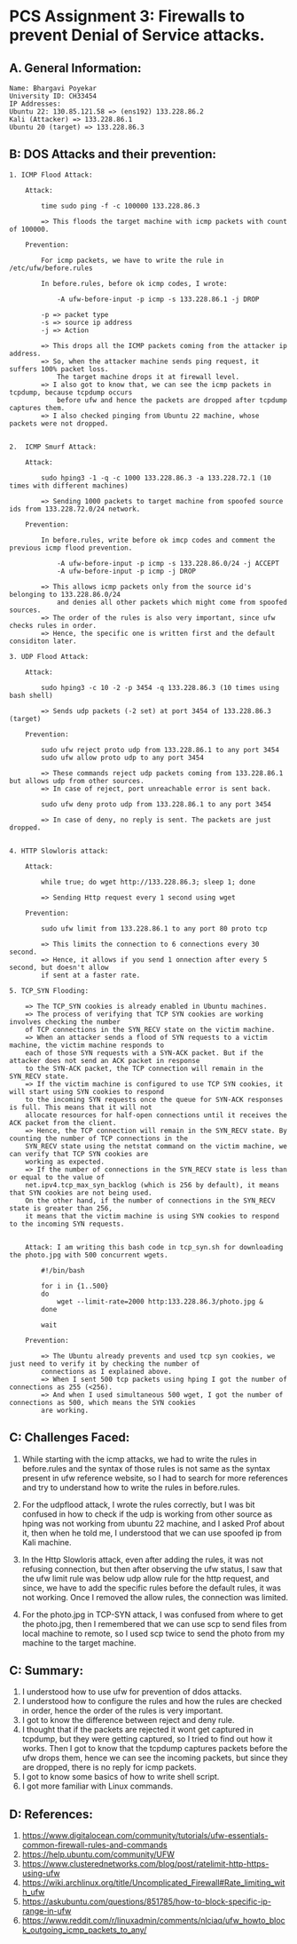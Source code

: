 # PCS Assignment 3: Firewalls to prevent Denial of Service attacks.

## A. General Information:

    Name: Bhargavi Poyekar
    University ID: CH33454
    IP Addresses:
    Ubuntu 22: 130.85.121.58 => (ens192) 133.228.86.2
    Kali (Attacker) => 133.228.86.1
    Ubuntu 20 (target) => 133.228.86.3

## B: DOS Attacks and their prevention:

    1. ICMP Flood Attack:

        Attack: 

            time sudo ping -f -c 100000 133.228.86.3

            => This floods the target machine with icmp packets with count of 100000.

        Prevention:

            For icmp packets, we have to write the rule in /etc/ufw/before.rules

            In before.rules, before ok icmp codes, I wrote:

                -A ufw-before-input -p icmp -s 133.228.86.1 -j DROP

            -p => packet type 
            -s => source ip address 
            -j => Action 

            => This drops all the ICMP packets coming from the attacker ip address.
            => So, when the attacker machine sends ping request, it suffers 100% packet loss. 
                The target machine drops it at firewall level.
            => I also got to know that, we can see the icmp packets in tcpdump, because tcpdump occurs 
                before ufw and hence the packets are dropped after tcpdump captures them. 
            => I also checked pinging from Ubuntu 22 machine, whose packets were not dropped.
        

    2.  ICMP Smurf Attack:

        Attack:

            sudo hping3 -1 -q -c 1000 133.228.86.3 -a 133.228.72.1 (10 times with different machines)

            => Sending 1000 packets to target machine from spoofed source ids from 133.228.72.0/24 network.

        Prevention:

            In before.rules, write before ok imcp codes and comment the previous icmp flood prevention.

                -A ufw-before-input -p icmp -s 133.228.86.0/24 -j ACCEPT
                -A ufw-before-input -p icmp -j DROP

            => This allows icmp packets only from the source id's belonging to 133.228.86.0/24 
                and denies all other packets which might come from spoofed sources.
            => The order of the rules is also very important, since ufw checks rules in order.
            => Hence, the specific one is written first and the default considiton later. 

    3. UDP Flood Attack:

        Attack:

            sudo hping3 -c 10 -2 -p 3454 -q 133.228.86.3 (10 times using bash shell)

            => Sends udp packets (-2 set) at port 3454 of 133.228.86.3 (target) 

        Prevention:

            sudo ufw reject proto udp from 133.228.86.1 to any port 3454
            sudo ufw allow proto udp to any port 3454

            => These commands reject udp packets coming from 133.228.86.1 but allows udp from other sources.
            => In case of reject, port unreachable error is sent back.

            sudo ufw deny proto udp from 133.228.86.1 to any port 3454

            => In case of deny, no reply is sent. The packets are just dropped. 


    4. HTTP Slowloris attack:

        Attack: 
            
            while true; do wget http://133.228.86.3; sleep 1; done

            => Sending Http request every 1 second using wget

        Prevention:

            sudo ufw limit from 133.228.86.1 to any port 80 proto tcp

            => This limits the connection to 6 connections every 30 second. 
            => Hence, it allows if you send 1 onnection after every 5 second, but doesn't allow 
            if sent at a faster rate. 

    5. TCP_SYN Flooding:

        => The TCP_SYN cookies is already enabled in Ubuntu machines. 
        => The process of verifying that TCP SYN cookies are working involves checking the number 
        of TCP connections in the SYN_RECV state on the victim machine.
        => When an attacker sends a flood of SYN requests to a victim machine, the victim machine responds to 
        each of those SYN requests with a SYN-ACK packet. But if the attacker does not send an ACK packet in response 
        to the SYN-ACK packet, the TCP connection will remain in the SYN_RECV state.
        => If the victim machine is configured to use TCP SYN cookies, it will start using SYN cookies to respond 
        to the incoming SYN requests once the queue for SYN-ACK responses is full. This means that it will not 
        allocate resources for half-open connections until it receives the ACK packet from the client. 
        => Hence, the TCP connection will remain in the SYN_RECV state. By counting the number of TCP connections in the 
        SYN_RECV state using the netstat command on the victim machine, we can verify that TCP SYN cookies are 
        working as expected. 
        => If the number of connections in the SYN_RECV state is less than or equal to the value of 
        net.ipv4.tcp_max_syn_backlog (which is 256 by default), it means that SYN cookies are not being used. 
        On the other hand, if the number of connections in the SYN_RECV state is greater than 256, 
        it means that the victim machine is using SYN cookies to respond to the incoming SYN requests.


        Attack: I am writing this bash code in tcp_syn.sh for downloading the photo.jpg with 500 concurrent wgets.

            #!/bin/bash

            for i in {1..500}
            do
                wget --limit-rate=2000 http:133.228.86.3/photo.jpg &
            done

            wait
        
        Prevention:

            => The Ubuntu already prevents and used tcp syn cookies, we just need to verify it by checking the number of 
            connections as I explained above.
            => When I sent 500 tcp packets using hping I got the number of connections as 255 (<256).
            => And when I used simultaneous 500 wget, I got the number of connections as 500, which means the SYN cookies 
            are working.


## C: Challenges Faced:

1. While starting with the icmp attacks, we had to write the rules in before.rules and the syntax of 
those rules is not same as the syntax present in ufw reference website, so I had to search for more 
references and try to understand how to write the rules in before.rules.

2. For the udpflood attack, I wrote the rules correctly, but I was bit confused in how to check if the udp 
is working from other source as hping was not working from ubuntu 22 machine, and I asked Prof about it, then 
when he told me, I understood that we can use spoofed ip from Kali machine. 

3. In the Http Slowloris attack, even after adding the rules, it was not refusing connection, but then after 
observing the ufw status, I saw that the ufw limit rule was below udp allow rule for the http request, and since,
we have to add the specific rules before the default rules, it was not working. Once I removed the allow rules, 
the connection was limited.  

4. For the photo.jpg in TCP-SYN attack, I was confused from where to get the photo.jpg, then I remembered that we can use 
scp to send files from local machine to remote, so I used scp twice to send the photo from my machine to the target machine.

## C: Summary:

1. I understood how to use ufw for prevention of ddos attacks. 
2. I understood how to configure the rules and how the rules are checked in order, hence the order of the rules is very important. 
3. I got to know the difference between reject and deny rule. 
4. I thought that if the packets are rejected it wont get captured in tcpdump, but they were getting captured, so I 
tried to find out how it works. Then I got to know that the tcpdump captures packets before the ufw drops them, hence we can see 
the incoming packets, but since they are dropped, there is no reply for icmp packets. 
5. I got to know some basics of how to write shell script. 
6. I got more familiar with Linux commands.


## D: References:

1. https://www.digitalocean.com/community/tutorials/ufw-essentials-common-firewall-rules-and-commands
2. https://help.ubuntu.com/community/UFW
3. https://www.clusterednetworks.com/blog/post/ratelimit-http-https-using-ufw
4. https://wiki.archlinux.org/title/Uncomplicated_Firewall#Rate_limiting_with_ufw
5. https://askubuntu.com/questions/851785/how-to-block-specific-ip-range-in-ufw
6. https://www.reddit.com/r/linuxadmin/comments/nlciaq/ufw_howto_block_outgoing_icmp_packets_to_any/




